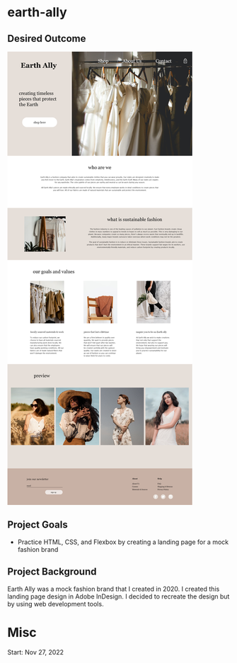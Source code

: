 # earth-ally

## Desired Outcome
![image of desired outcome for landing page](readme-previews/desktop-goal.png)

## Project Goals
* Practice HTML, CSS, and Flexbox by creating a landing page for a mock fashion brand

## Project Background
Earth Ally was a mock fashion brand that I created in 2020. I created this landing page design in Adobe InDesign. I decided to recreate the design but by using web development tools.

# Misc
Start: Nov 27, 2022



